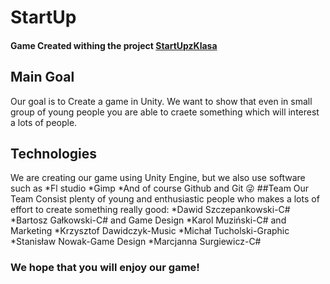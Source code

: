 # StartUp
#### Game Created withing the project [StartUpzKlasa](https://startupzklasa.pl/)
## Main Goal
Our goal is to Create a game in Unity. We want to show that even in small group of young people you are able to craete something which will interest a lots of people.
## Technologies
We are creating our game using Unity Engine, but we also use software such as
*Fl studio
*Gimp
*And of course Github and Git 😜
##Team
Our Team Consist plenty of young and enthusiastic people who makes a lots of effort to create something really good:
*Dawid Szczepankowski-C#
*Bartosz Gałkowski-C# and Game Design
*Karol Muziński-C# and Marketing
*Krzysztof Dawidczyk-Music
*Michał Tucholski-Graphic
*Stanisław Nowak-Game Design
*Marcjanna Surgiewicz-C#
### We hope that you will enjoy our game!
